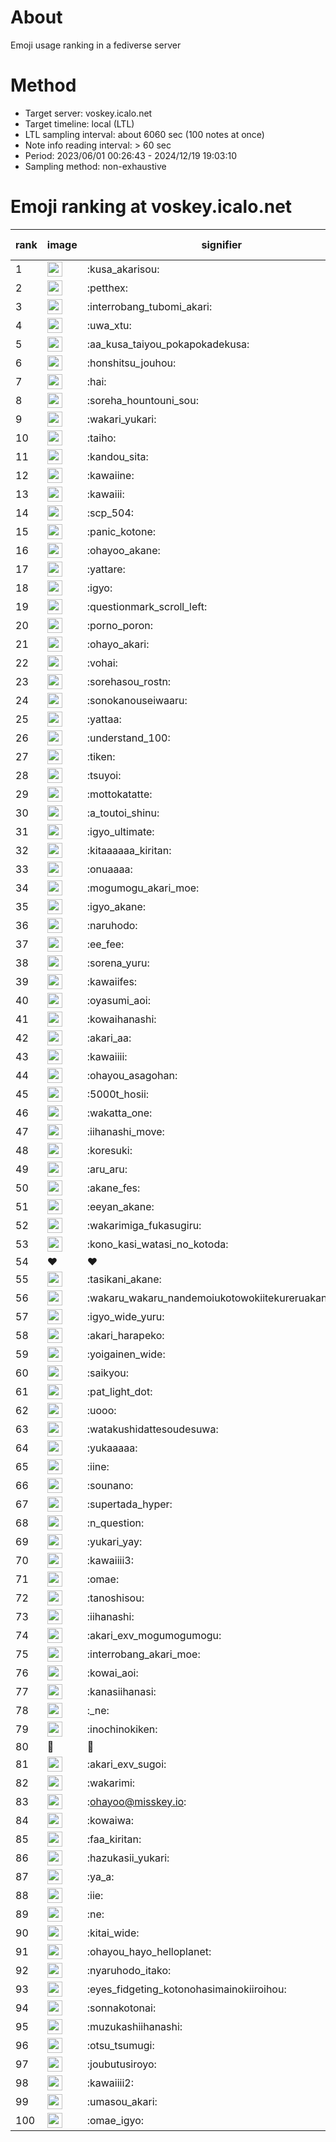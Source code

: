 # About
Emoji usage ranking in a fediverse server

# Method
- Target server: voskey.icalo.net
- Target timeline: local (LTL)
- LTL sampling interval: about 6060 sec (100 notes at once)
- Note info reading interval: > 60 sec
- Period: 2023/06/01 00:26:43 - 2024/12/19 19:03:10 
- Sampling method: non-exhaustive

# Emoji ranking at voskey.icalo.net

|rank|image|signifier|type|frequency score|
|----|----|----|----|----|
|1|<img height="24" src="https://voskey.icalo.net/emoji/kusa_akarisou.webp">|:kusa_akarisou:|custom|36101|
|2|<img height="24" src="https://voskey.icalo.net/emoji/petthex.webp">|:petthex:|custom|28335|
|3|<img height="24" src="https://voskey.icalo.net/emoji/interrobang_tubomi_akari.webp">|:interrobang_tubomi_akari:|custom|14687|
|4|<img height="24" src="https://voskey.icalo.net/emoji/uwa_xtu.webp">|:uwa_xtu:|custom|12580|
|5|<img height="24" src="https://voskey.icalo.net/emoji/aa_kusa_taiyou_pokapokadekusa.webp">|:aa_kusa_taiyou_pokapokadekusa:|custom|11539|
|6|<img height="24" src="https://voskey.icalo.net/emoji/honshitsu_jouhou.webp">|:honshitsu_jouhou:|custom|10211|
|7|<img height="24" src="https://voskey.icalo.net/emoji/hai.webp">|:hai:|custom|8724|
|8|<img height="24" src="https://voskey.icalo.net/emoji/soreha_hountouni_sou.webp">|:soreha_hountouni_sou:|custom|7506|
|9|<img height="24" src="https://voskey.icalo.net/emoji/wakari_yukari.webp">|:wakari_yukari:|custom|7190|
|10|<img height="24" src="https://voskey.icalo.net/emoji/taiho.webp">|:taiho:|custom|6962|
|11|<img height="24" src="https://voskey.icalo.net/emoji/kandou_sita.webp">|:kandou_sita:|custom|6926|
|12|<img height="24" src="https://voskey.icalo.net/emoji/kawaiine.webp">|:kawaiine:|custom|6749|
|13|<img height="24" src="https://voskey.icalo.net/emoji/kawaiii.webp">|:kawaiii:|custom|6679|
|14|<img height="24" src="https://voskey.icalo.net/emoji/scp_504.webp">|:scp_504:|custom|6008|
|15|<img height="24" src="https://voskey.icalo.net/emoji/panic_kotone.webp">|:panic_kotone:|custom|5715|
|16|<img height="24" src="https://voskey.icalo.net/emoji/ohayoo_akane.webp">|:ohayoo_akane:|custom|5313|
|17|<img height="24" src="https://voskey.icalo.net/emoji/yattare.webp">|:yattare:|custom|4959|
|18|<img height="24" src="https://voskey.icalo.net/emoji/igyo.webp">|:igyo:|custom|4913|
|19|<img height="24" src="https://voskey.icalo.net/emoji/questionmark_scroll_left.webp">|:questionmark_scroll_left:|custom|4763|
|20|<img height="24" src="https://voskey.icalo.net/emoji/porno_poron.webp">|:porno_poron:|custom|4552|
|21|<img height="24" src="https://voskey.icalo.net/emoji/ohayo_akari.webp">|:ohayo_akari:|custom|4473|
|22|<img height="24" src="https://voskey.icalo.net/emoji/vohai.webp">|:vohai:|custom|4423|
|23|<img height="24" src="https://voskey.icalo.net/emoji/sorehasou_rostn.webp">|:sorehasou_rostn:|custom|4399|
|24|<img height="24" src="https://voskey.icalo.net/emoji/sonokanouseiwaaru.webp">|:sonokanouseiwaaru:|custom|4395|
|25|<img height="24" src="https://voskey.icalo.net/emoji/yattaa.webp">|:yattaa:|custom|4110|
|26|<img height="24" src="https://voskey.icalo.net/emoji/understand_100.webp">|:understand_100:|custom|3897|
|27|<img height="24" src="https://voskey.icalo.net/emoji/tiken.webp">|:tiken:|custom|3828|
|28|<img height="24" src="https://voskey.icalo.net/emoji/tsuyoi.webp">|:tsuyoi:|custom|3801|
|29|<img height="24" src="https://voskey.icalo.net/emoji/mottokatatte.webp">|:mottokatatte:|custom|3722|
|30|<img height="24" src="https://voskey.icalo.net/emoji/a_toutoi_shinu.webp">|:a_toutoi_shinu:|custom|3620|
|31|<img height="24" src="https://voskey.icalo.net/emoji/igyo_ultimate.webp">|:igyo_ultimate:|custom|3510|
|32|<img height="24" src="https://voskey.icalo.net/emoji/kitaaaaaa_kiritan.webp">|:kitaaaaaa_kiritan:|custom|3392|
|33|<img height="24" src="https://voskey.icalo.net/emoji/onuaaaa.webp">|:onuaaaa:|custom|3300|
|34|<img height="24" src="https://voskey.icalo.net/emoji/mogumogu_akari_moe.webp">|:mogumogu_akari_moe:|custom|3067|
|35|<img height="24" src="https://voskey.icalo.net/emoji/igyo_akane.webp">|:igyo_akane:|custom|3063|
|36|<img height="24" src="https://voskey.icalo.net/emoji/naruhodo.webp">|:naruhodo:|custom|3035|
|37|<img height="24" src="https://voskey.icalo.net/emoji/ee_fee.webp">|:ee_fee:|custom|3021|
|38|<img height="24" src="https://voskey.icalo.net/emoji/sorena_yuru.webp">|:sorena_yuru:|custom|2931|
|39|<img height="24" src="https://voskey.icalo.net/emoji/kawaiifes.webp">|:kawaiifes:|custom|2907|
|40|<img height="24" src="https://voskey.icalo.net/emoji/oyasumi_aoi.webp">|:oyasumi_aoi:|custom|2907|
|41|<img height="24" src="https://voskey.icalo.net/emoji/kowaihanashi.webp">|:kowaihanashi:|custom|2815|
|42|<img height="24" src="https://voskey.icalo.net/emoji/akari_aa.webp">|:akari_aa:|custom|2807|
|43|<img height="24" src="https://voskey.icalo.net/emoji/kawaiiii.webp">|:kawaiiii:|custom|2748|
|44|<img height="24" src="https://voskey.icalo.net/emoji/ohayou_asagohan.webp">|:ohayou_asagohan:|custom|2655|
|45|<img height="24" src="https://voskey.icalo.net/emoji/5000t_hosii.webp">|:5000t_hosii:|custom|2641|
|46|<img height="24" src="https://voskey.icalo.net/emoji/wakatta_one.webp">|:wakatta_one:|custom|2586|
|47|<img height="24" src="https://voskey.icalo.net/emoji/iihanashi_move.webp">|:iihanashi_move:|custom|2573|
|48|<img height="24" src="https://voskey.icalo.net/emoji/koresuki.webp">|:koresuki:|custom|2571|
|49|<img height="24" src="https://voskey.icalo.net/emoji/aru_aru.webp">|:aru_aru:|custom|2535|
|50|<img height="24" src="https://voskey.icalo.net/emoji/akane_fes.webp">|:akane_fes:|custom|2534|
|51|<img height="24" src="https://voskey.icalo.net/emoji/eeyan_akane.webp">|:eeyan_akane:|custom|2518|
|52|<img height="24" src="https://voskey.icalo.net/emoji/wakarimiga_fukasugiru.webp">|:wakarimiga_fukasugiru:|custom|2511|
|53|<img height="24" src="https://voskey.icalo.net/emoji/kono_kasi_watasi_no_kotoda.webp">|:kono_kasi_watasi_no_kotoda:|custom|2436|
|54|❤|❤|unicode|2421|
|55|<img height="24" src="https://voskey.icalo.net/emoji/tasikani_akane.webp">|:tasikani_akane:|custom|2398|
|56|<img height="24" src="https://voskey.icalo.net/emoji/wakaru_wakaru_nandemoiukotowokiitekureruakanetyan.webp">|:wakaru_wakaru_nandemoiukotowokiitekureruakanetyan:|custom|2369|
|57|<img height="24" src="https://voskey.icalo.net/emoji/igyo_wide_yuru.webp">|:igyo_wide_yuru:|custom|2340|
|58|<img height="24" src="https://voskey.icalo.net/emoji/akari_harapeko.webp">|:akari_harapeko:|custom|2313|
|59|<img height="24" src="https://voskey.icalo.net/emoji/yoigainen_wide.webp">|:yoigainen_wide:|custom|2261|
|60|<img height="24" src="https://voskey.icalo.net/emoji/saikyou.webp">|:saikyou:|custom|2252|
|61|<img height="24" src="https://voskey.icalo.net/emoji/pat_light_dot.webp">|:pat_light_dot:|custom|2249|
|62|<img height="24" src="https://voskey.icalo.net/emoji/uooo.webp">|:uooo:|custom|2237|
|63|<img height="24" src="https://voskey.icalo.net/emoji/watakushidattesoudesuwa.webp">|:watakushidattesoudesuwa:|custom|2204|
|64|<img height="24" src="https://voskey.icalo.net/emoji/yukaaaaa.webp">|:yukaaaaa:|custom|2183|
|65|<img height="24" src="https://voskey.icalo.net/emoji/iine.webp">|:iine:|custom|2071|
|66|<img height="24" src="https://voskey.icalo.net/emoji/sounano.webp">|:sounano:|custom|2061|
|67|<img height="24" src="https://voskey.icalo.net/emoji/supertada_hyper.webp">|:supertada_hyper:|custom|2026|
|68|<img height="24" src="https://voskey.icalo.net/emoji/n_question.webp">|:n_question:|custom|1958|
|69|<img height="24" src="https://voskey.icalo.net/emoji/yukari_yay.webp">|:yukari_yay:|custom|1953|
|70|<img height="24" src="https://voskey.icalo.net/emoji/kawaiiii3.webp">|:kawaiiii3:|custom|1940|
|71|<img height="24" src="https://voskey.icalo.net/emoji/omae.webp">|:omae:|custom|1925|
|72|<img height="24" src="https://voskey.icalo.net/emoji/tanoshisou.webp">|:tanoshisou:|custom|1907|
|73|<img height="24" src="https://voskey.icalo.net/emoji/iihanashi.webp">|:iihanashi:|custom|1838|
|74|<img height="24" src="https://voskey.icalo.net/emoji/akari_exv_mogumogumogu.webp">|:akari_exv_mogumogumogu:|custom|1828|
|75|<img height="24" src="https://voskey.icalo.net/emoji/interrobang_akari_moe.webp">|:interrobang_akari_moe:|custom|1795|
|76|<img height="24" src="https://voskey.icalo.net/emoji/kowai_aoi.webp">|:kowai_aoi:|custom|1774|
|77|<img height="24" src="https://voskey.icalo.net/emoji/kanasiihanasi.webp">|:kanasiihanasi:|custom|1767|
|78|<img height="24" src="https://voskey.icalo.net/emoji/_ne.webp">|:_ne:|custom|1748|
|79|<img height="24" src="https://voskey.icalo.net/emoji/inochinokiken.webp">|:inochinokiken:|custom|1707|
|80|🤔|🤔|unicode|1707|
|81|<img height="24" src="https://voskey.icalo.net/emoji/akari_exv_sugoi.webp">|:akari_exv_sugoi:|custom|1688|
|82|<img height="24" src="https://voskey.icalo.net/emoji/wakarimi.webp">|:wakarimi:|custom|1678|
|83|<img height="24" src="https://voskey.icalo.net/emoji/ohayoo.webp">|:ohayoo@misskey.io:|custom|1678|
|84|<img height="24" src="https://voskey.icalo.net/emoji/kowaiwa.webp">|:kowaiwa:|custom|1671|
|85|<img height="24" src="https://voskey.icalo.net/emoji/faa_kiritan.webp">|:faa_kiritan:|custom|1670|
|86|<img height="24" src="https://voskey.icalo.net/emoji/hazukasii_yukari.webp">|:hazukasii_yukari:|custom|1630|
|87|<img height="24" src="https://voskey.icalo.net/emoji/ya_a.webp">|:ya_a:|custom|1622|
|88|<img height="24" src="https://voskey.icalo.net/emoji/iie.webp">|:iie:|custom|1617|
|89|<img height="24" src="https://voskey.icalo.net/emoji/ne.webp">|:ne:|custom|1609|
|90|<img height="24" src="https://voskey.icalo.net/emoji/kitai_wide.webp">|:kitai_wide:|custom|1608|
|91|<img height="24" src="https://voskey.icalo.net/emoji/ohayou_hayo_helloplanet.webp">|:ohayou_hayo_helloplanet:|custom|1608|
|92|<img height="24" src="https://voskey.icalo.net/emoji/nyaruhodo_itako.webp">|:nyaruhodo_itako:|custom|1547|
|93|<img height="24" src="https://voskey.icalo.net/emoji/eyes_fidgeting_kotonohasimainokiiroihou.webp">|:eyes_fidgeting_kotonohasimainokiiroihou:|custom|1523|
|94|<img height="24" src="https://voskey.icalo.net/emoji/sonnakotonai.webp">|:sonnakotonai:|custom|1516|
|95|<img height="24" src="https://voskey.icalo.net/emoji/muzukashiihanashi.webp">|:muzukashiihanashi:|custom|1461|
|96|<img height="24" src="https://voskey.icalo.net/emoji/otsu_tsumugi.webp">|:otsu_tsumugi:|custom|1454|
|97|<img height="24" src="https://voskey.icalo.net/emoji/joubutusiroyo.webp">|:joubutusiroyo:|custom|1453|
|98|<img height="24" src="https://voskey.icalo.net/emoji/kawaiiii2.webp">|:kawaiiii2:|custom|1425|
|99|<img height="24" src="https://voskey.icalo.net/emoji/umasou_akari.webp">|:umasou_akari:|custom|1412|
|100|<img height="24" src="https://voskey.icalo.net/emoji/omae_igyo.webp">|:omae_igyo:|custom|1385|
